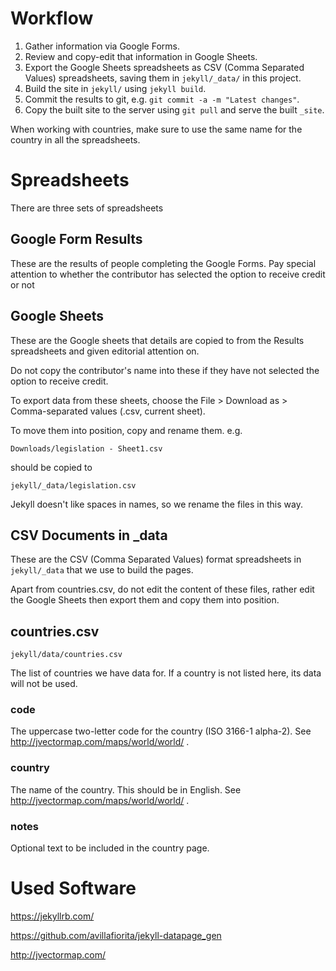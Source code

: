 # Workflow

1. Gather information via Google Forms.
2. Review and copy-edit that information in Google Sheets.
3. Export the Google Sheets spreadsheets as CSV (Comma Separated Values)
   spreadsheets, saving them in `jekyll/_data/` in this project.
4. Build the site in `jekyll/` using `jekyll build`.
5. Commit the results to git, e.g. `git commit -a -m "Latest changes"`.
5. Copy the built site to the server using `git pull` and serve the built
   `_site`.

When working with countries, make sure to use the same name for the country in
all the spreadsheets.


# Spreadsheets

There are three sets of spreadsheets

## Google Form Results

These are the results of people completing the Google Forms. Pay special
attention to whether the contributor has selected the option to receive credit
or not

## Google Sheets

These are the Google sheets that details are copied to from the Results
spreadsheets and given editorial attention on.

Do not copy the contributor's name into these if they have not selected the
option to receive credit.

To export data from these sheets, choose the File > Download as >
Comma-separated values (.csv, current sheet).

To move them into position, copy and rename them. e.g.

    Downloads/legislation - Sheet1.csv

should be copied to

    jekyll/_data/legislation.csv

Jekyll doesn't like spaces in names, so we rename the files in this way.

## CSV Documents in _data

These are the CSV (Comma Separated Values) format spreadsheets in `jekyll/_data`
that we use to build the pages.

Apart from countries.csv, do not edit the content of these files, rather edit
the Google Sheets then export them and copy them into position.

## countries.csv

`jekyll/data/countries.csv`

The list of countries we have data for. If a country is not listed here, its
data will not be used.

### code

The uppercase two-letter code for the country (ISO 3166-1 alpha-2).
See http://jvectormap.com/maps/world/world/ .

### country

The name of the country. This should be in English.
See http://jvectormap.com/maps/world/world/ .

### notes

Optional text to be included in the country page.

# Used Software

https://jekyllrb.com/

https://github.com/avillafiorita/jekyll-datapage_gen

http://jvectormap.com/
